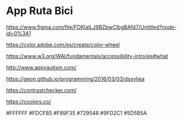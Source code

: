 # App Ruta Bici

https://www.figma.com/file/FDKlaILJ9BZbwClbgBAfd7/Untitled?node-id=0%3A1

https://color.adobe.com/es/create/color-wheel

https://www.w3.org/WAI/fundamentals/accessibility-intro/es#what

http://www.appyautism.com/

https://geon.github.io/programming/2016/03/03/dsxyliea

https://contrastchecker.com/

https://coolors.co/

#FFFFFF
#FDCF85
#F89F35
#729548
#9FD2C1
#5D5B5A
